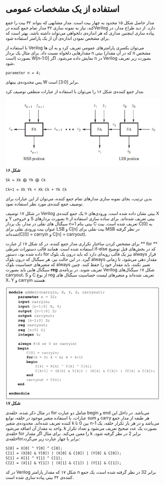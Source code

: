 # استفاده از یک مشخصات عمومی

مدار حاصل شکل ۱۵ محدود به چهار بیت است. مدار مشابهی که بتواند ۳۲ بیت را جمع کند، نیاز به نمونه سازی ۳۲ مدار تمام جمع کننده درVerilog دارد. از دید طراح مدار، در پیاده سازی اینچنین مداری که هر اندازه‌ی دلخواهی می‌تواند داشته باشد، بهتر است که برای مشخص نمودن اندازه‌ی آن از یک پارامتر استفاده شود.

با استفاده از Verilog می‌توان یکسری پارامترهای عمومی تعریف کرد و به آن ها مقدارهایی دلخواه نسبت داد. برای مثال یک بردار n بیتی \(که در آن مقدار n مشخص است\) بصورت W\[n-1:0\] نمایش داده می‌شود. اگر n در Verilog بصورت زیر تعریف شود،

```
parameter n = 4;
```

پس محدوده‌ی بیتهای W برابر \[3:0\] است.

مدار جمع کننده‌ی شکل ۱۶ را می‌توان با استفاده از عبارات منطقی توصیف کرد.

![](/assets/pic16.png)**شکل ۱۶**

` Sk = Xk ⨁ Yk ⨁ Ck`

`Ck+1 = Xk Yk + Xk Ck + Yk Ck`

بدین ترتیب، بجای نمونه سازی مدارهای تمام جمع کننده، می‌توان از این عبارات برای توصیف جمع کننده‌ی مورد نظر استفاده نمود.

در شکل ۱۷ توصیف Verilog یک جمع کننده‌ی n بیتی نشان داده شده است. ورودی‌های X و Y و خروجی S بصورت بردارهای n بیتی تعریف شده‌اند. برای ساده سازی استفاده از سیگنال های نقلی در مدار، یک بردار n+1 بیتی بنام C تعریف شده است. بیت C\[0\] به عنوان بیت ورودی نقلی برای LSB و C\[n\] بیت نقلی برای MSB در نظر گرفته شده‌اند\(C\[0\] = carryin و C\[n\] = carryout\).

برای مشخص کردن ساختار تکراری مدار جمع کننده، در کد شکل ۱۷ از عبارت ** for ** استفاده شده است. همانند قالب دستورات شرطی if-else که در بخش‌های قبل توضیح داده شده بود، دستور for نیز یک قالب رویه‌ای دارد که باید درون یک بلوک always قرار گیرد. در این حالت نیز، هر سیگنال که درون بلوک always مقدار دهی می‌شود، تا زمانی که متغیرهای حساسیت بلوک always تغییر نکنند، باید مقدار خود را حفظ کنند. چنین سیگنال هایی باید بصورت **reg** تعریف شوند. در برنامه‌ی Verilog شکل ۱۷ سیگنال‌های carryout، S و C از نوع reg تعریف شده‌اند و متغیرهای لیست حساسیت سیگنال های X، Y و carryin هستند.

![](/assets/pic17.png)**شکل ۱۷**

در مثال ذکر شده، حلقه‌ی for شامل دو عبارت begin و end می‌باشد. در داخل این عبارات، با استفاده متغیر موجود در حلقه، توابع sum و carry هر طبقه از مدار جمع کننده تعریف شده‌اند. محدوده‌ی متغیر k بین 0 تا n-1 می‌باشد و در هر بار تکرار حلقه، یک واحد به مقدار آن اضافه می‌شود. k بصورت یک عدد صحیح تعریف می‌شود و تعداد تکرار حلقه‌ی for را معین می‌کند. برای مثال اگر مقدار k برابر 2 در نظر گرفته شود، حلقه‌یforبرابر با چهار عبارت زیر می‌گردد:

```
S[0] = X[0] ^ Y[0] ^ C[0];
C[1] = (X[0] & Y[0]) | (X[0] & C[0]) | (Y[0] & C[0]);
S[1] = X[1] ^ Y[1] ^ C[1];
C[2] = (X[1] & Y[1]) | (X[1] & C[1]) | (Y[1] & C[1]);
```

در کد Verilog شکل ۱۷ که مقدار پارامتر n برابر 32 در نظر گرفته شده است، یک جمع کننده‌ی ۳۲ بیتی پیاده سازی شده است.

 


